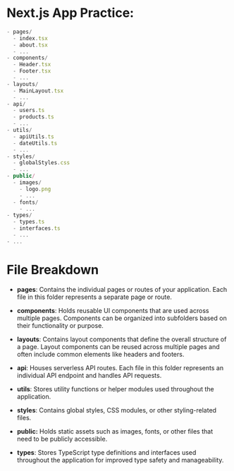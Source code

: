 
# Next.js App Practice:

```js
- pages/
  - index.tsx
  - about.tsx
  - ...
- components/
  - Header.tsx
  - Footer.tsx
  - ...
- layouts/
  - MainLayout.tsx
  - ...
- api/
  - users.ts
  - products.ts
  - ...
- utils/
  - apiUtils.ts
  - dateUtils.ts
  - ...
- styles/
  - globalStyles.css
  - ...
- public/
  - images/
    - logo.png
    - ...
  - fonts/
    - ...
- types/
  - types.ts
  - interfaces.ts
  - ...
- ...

```

# File Breakdown

- **pages**: Contains the individual pages or routes of your application. Each file in this folder represents a separate page or route.

- **components**: Holds reusable UI components that are used across multiple pages. Components can be organized into subfolders based on their functionality or purpose.

- **layouts**: Contains layout components that define the overall structure of a page. Layout components can be reused across multiple pages and often include common elements like headers and footers.

- **api**: Houses serverless API routes. Each file in this folder represents an individual API endpoint and handles API requests.

- **utils**: Stores utility functions or helper modules used throughout the application.

- **styles**: Contains global styles, CSS modules, or other styling-related files.

- **public:** Holds static assets such as images, fonts, or other files that need to be publicly accessible.

- **types**: Stores TypeScript type definitions and interfaces used throughout the application for improved type safety and manageability.

